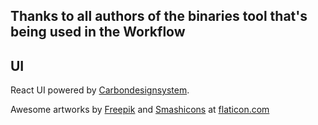 ## Thanks to all authors of the binaries tool that's being used in the Workflow


## UI

React UI powered by [Carbondesignsystem](https://carbondesignsystem.com).

Awesome artworks by [Freepik](http://freepik.com) and [Smashicons](https://smashicons.com/) at [flaticon.com](http://flaticon.com)